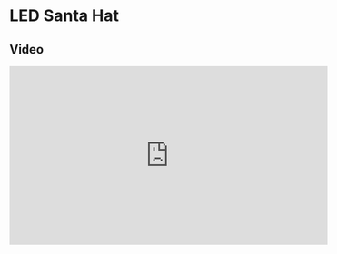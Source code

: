 # LED Santa Hat
## Video
<iframe width="560" height="315" src="https://www.youtube.com/embed/0n6OJ8c4My4" frameborder="0" allow="autoplay; encrypted-media" allowfullscreen></iframe>
